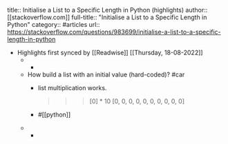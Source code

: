 title:: Initialise a List to a Specific Length in Python (highlights)
author:: [[stackoverflow.com]]
full-title:: "Initialise a List to a Specific Length in Python"
category:: #articles
url:: https://stackoverflow.com/questions/983699/initialise-a-list-to-a-specific-length-in-python

- Highlights first synced by [[Readwise]] [[Thursday, 18-08-2022]]
	- -
	- How build a list with an initial value (hard-coded)? #car
		- list multiplication works.
		  
		  >>> [0] * 10
		  [0, 0, 0, 0, 0, 0, 0, 0, 0, 0]
		- #[[python]]
	- -